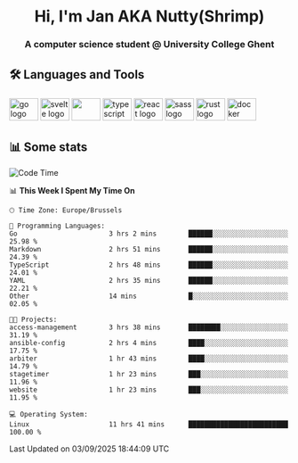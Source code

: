 <h1 align="center">Hi, I'm Jan AKA Nutty(Shrimp)</h1>
<h3 align="center">A computer science student @ University College Ghent</h3>

<h2 align="left">🛠️ Languages and Tools</h2>

###

<div align="left">
  <img src="https://cdn.jsdelivr.net/gh/devicons/devicon/icons/go/go-original.svg" height="40" width="52" alt="go logo"  />
  <img src="https://cdn.jsdelivr.net/gh/devicons/devicon@latest/icons/svelte/svelte-original.svg"  height="40" width="52" alt="svelte logo" />
  <img src="https://cdn.jsdelivr.net/gh/devicons/devicon@latest/icons/tailwindcss/tailwindcss-original.svg" height="40" width="52" />
  <img src="https://cdn.jsdelivr.net/gh/devicons/devicon/icons/typescript/typescript-original.svg" height="40" width="52" alt="typescript logo"  />
  <img src="https://cdn.jsdelivr.net/gh/devicons/devicon/icons/react/react-original.svg" height="40" width="52" alt="react logo"  />
  <img src="https://cdn.jsdelivr.net/gh/devicons/devicon/icons/sass/sass-original.svg" height="40" width="52" alt="sass logo"  />
  <img src="https://cdn.jsdelivr.net/gh/devicons/devicon@latest/icons/rust/rust-original.svg" height="40" width="52" alt="rust logo" />
  <img src="https://cdn.jsdelivr.net/gh/devicons/devicon/icons/docker/docker-original.svg" height="40" width="52" alt="docker logo"  />
</div>

<h2>📊 Some stats</h2>

<!--START_SECTION:waka-->
![Code Time](http://img.shields.io/badge/Code%20Time-6%2C283%20hrs%2023%20mins-blue)

📊 **This Week I Spent My Time On** 

```text
🕑︎ Time Zone: Europe/Brussels

💬 Programming Languages: 
Go                       3 hrs 2 mins        ██████░░░░░░░░░░░░░░░░░░░   25.98 % 
Markdown                 2 hrs 51 mins       ██████░░░░░░░░░░░░░░░░░░░   24.39 % 
TypeScript               2 hrs 48 mins       ██████░░░░░░░░░░░░░░░░░░░   24.01 % 
YAML                     2 hrs 35 mins       ██████░░░░░░░░░░░░░░░░░░░   22.21 % 
Other                    14 mins             █░░░░░░░░░░░░░░░░░░░░░░░░   02.05 % 

🐱‍💻 Projects: 
access-management        3 hrs 38 mins       ████████░░░░░░░░░░░░░░░░░   31.19 % 
ansible-config           2 hrs 4 mins        ████░░░░░░░░░░░░░░░░░░░░░   17.75 % 
arbiter                  1 hr 43 mins        ████░░░░░░░░░░░░░░░░░░░░░   14.79 % 
stagetimer               1 hr 23 mins        ███░░░░░░░░░░░░░░░░░░░░░░   11.96 % 
website                  1 hr 23 mins        ███░░░░░░░░░░░░░░░░░░░░░░   11.95 % 

💻 Operating System: 
Linux                    11 hrs 41 mins      █████████████████████████   100.00 % 
```


 Last Updated on 03/09/2025 18:44:09 UTC
<!--END_SECTION:waka-->
